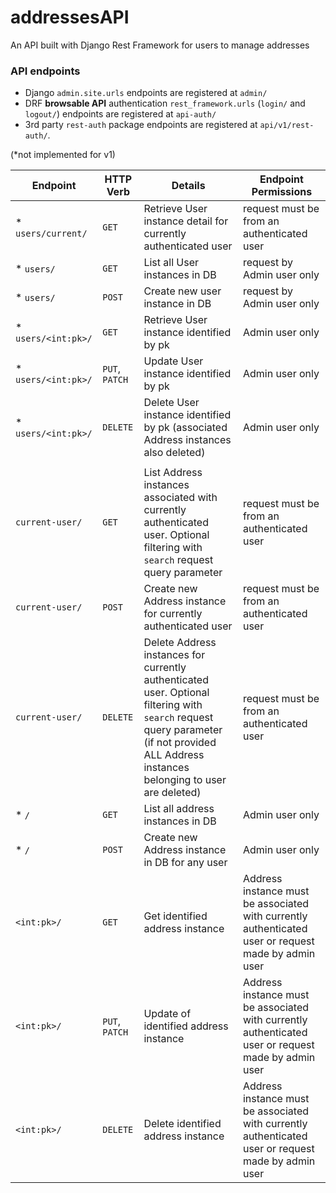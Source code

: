 # addressesAPI

An API built with Django Rest Framework for users to manage addresses

### API endpoints

* Django `admin.site.urls` endpoints are registered at `admin/` 
* DRF **browsable API** authentication `rest_framework.urls` (`login/` and `logout/`) endpoints are registered at `api-auth/`
* 3rd party `rest-auth` package endpoints are registered at `api/v1/rest-auth/`. 

(*not implemented for v1)

| Endpoint | HTTP Verb | Details | Endpoint Permissions 
| --- | --- | --- | --- |
| * `users/current/` | `GET` | Retrieve User instance detail for currently authenticated user | request must be from an authenticated user |
| * `users/` | `GET` | List all User instances in DB | request by Admin user only |
| * `users/` | `POST` | Create new user instance in DB | request by Admin user only |
| * `users/<int:pk>/` | `GET` | Retrieve User instance identified by pk | Admin user only |
| * `users/<int:pk>/` | `PUT`, `PATCH` | Update User instance identified by pk | Admin user only |
| * `users/<int:pk>/` | `DELETE` | Delete User instance identified by pk (associated Address instances also deleted) | Admin user only |
| | | | |
| `current-user/` | `GET` | List Address instances associated with currently authenticated user. Optional filtering with `search` request query parameter | request must be from an authenticated user |
| `current-user/` | `POST` | Create new Address instance for currently authenticated user  | request must be from an authenticated user |
| `current-user/` | `DELETE` | Delete Address instances for currently authenticated user. Optional filtering with `search` request query parameter (if not provided ALL Address instances belonging to user are deleted) | request must be from an authenticated user |
| * `/` | `GET` | List all address instances in DB | Admin user only |
| * `/` | `POST` | Create new Address instance in DB for any user | Admin user only |
| `<int:pk>/` | `GET` | Get identified address instance  | Address instance must be associated with currently authenticated user or request made by admin user |
| `<int:pk>/` | `PUT`, `PATCH` | Update of identified address instance | Address instance must be associated with currently authenticated user or request made by admin user |
| `<int:pk>/` | `DELETE` | Delete identified address instance | Address instance must be associated with currently authenticated user or request made by admin user |
